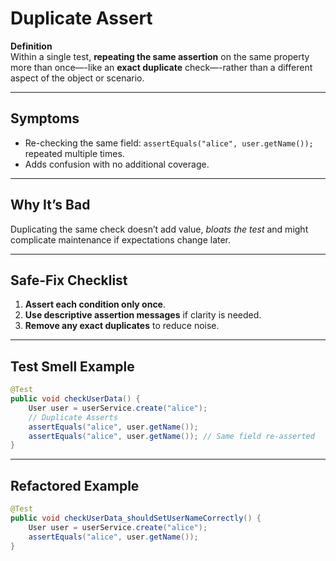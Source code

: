 # Duplicate Assert

**Definition**  
Within a single test, **repeating the same assertion** on the same property more than once—-like an **exact duplicate** check—-rather than a different aspect of the object or scenario.

---

## Symptoms
- Re-checking the same field: `assertEquals("alice", user.getName());` repeated multiple times.
- Adds confusion with no additional coverage.

---

## Why It’s Bad
Duplicating the same check doesn’t add value, *bloats the test* and might complicate maintenance if expectations change later.

---

## Safe‑Fix Checklist
1. **Assert each condition only once**.
2. **Use descriptive assertion messages** if clarity is needed.
3. **Remove any exact duplicates** to reduce noise.

---

## Test Smell Example
```java
@Test
public void checkUserData() {
    User user = userService.create("alice");
    // Duplicate Asserts
    assertEquals("alice", user.getName());
    assertEquals("alice", user.getName()); // Same field re-asserted
}
```

---

## Refactored Example
```java
@Test
public void checkUserData_shouldSetUserNameCorrectly() {
    User user = userService.create("alice");
    assertEquals("alice", user.getName());
}
```